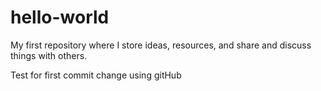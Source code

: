 # hello-world
My first repository where I store ideas, resources, and share and discuss things with others.

Test for first commit change using gitHub
